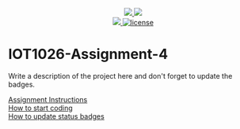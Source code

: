 <p align="center">
	<a href="https://github.com/arigrg/IOT1026-Assignment-4/actions/workflows/ci.yml">
    <img src="https://github.com/arigrg/IOT1026-Assignment-4/actions/workflows/ci.yml/badge.svg"/>
    </a>
	<a href="https://github.com/arigrg/IOT1026-Assignment-4/actions/workflows/formatting.yml">
    <img src="https://github.com/arigrg/IOT1026-Assignment-4/actions/workflows/formatting.yml/badge.svg"/>
	<br/>
    <a href="https://codecov.io/gh/arigrg/IOT1026-Assignment-4" > 
    <img src="https://codecov.io/gh/arigrg/IOT1026-Assignment-4/branch/main/graph/badge.svg?token=JS0857X5JD"/> 
	<img title="MIT License" alt="license" src="https://img.shields.io/badge/license-MIT-informational?style=flat-square">	
    </a>
</p>

# IOT1026-Assignment-4
Write a description of the project here and don't forget to update the badges.  

[Assignment Instructions](docs/instructions.md)  
[How to start coding](docs/how-to-use.md)  
[How to update status badges](docs/how-to-update-badges.md)
